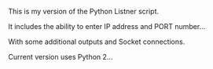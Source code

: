 This is my version of the Python Listner script.

It includes the ability to enter IP address and PORT number...

With some additional outputs and Socket connections.

Current version uses Python 2...
